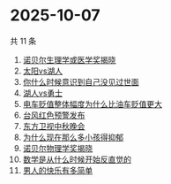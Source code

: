 # 2025-10-07

共 11 条

<!-- BEGIN -->
<!-- 最后更新时间 Tue Oct 07 2025 18:11:56 GMT+0800 (China Standard Time) -->

1. [诺贝尔生理学或医学奖揭晓](https://www.zhihu.com/search?q=诺贝尔生理学或医学奖揭晓)
1. [太阳vs湖人](https://www.zhihu.com/search?q=太阳vs湖人)
1. [你什么时候意识到自己没见过世面](https://www.zhihu.com/search?q=你什么时候意识到自己没见过世面)
1. [湖人vs勇士](https://www.zhihu.com/search?q=湖人vs勇士)
1. [电车贬值整体幅度为什么比油车贬值更大](https://www.zhihu.com/search?q=电车贬值整体幅度为什么比油车贬值更大)
1. [台风红色预警发布](https://www.zhihu.com/search?q=台风红色预警发布)
1. [东方卫视中秋晚会](https://www.zhihu.com/search?q=东方卫视中秋晚会)
1. [为什么现在那么多小孩得抑郁](https://www.zhihu.com/search?q=为什么现在那么多小孩得抑郁)
1. [诺贝尔物理学奖揭晓](https://www.zhihu.com/search?q=诺贝尔物理学奖揭晓)
1. [数学是从什么时候开始反直觉的](https://www.zhihu.com/search?q=数学是从什么时候开始反直觉的)
1. [男人的快乐有多简单](https://www.zhihu.com/search?q=男人的快乐有多简单)

<!-- END -->
